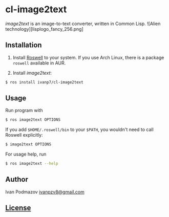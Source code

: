 # cl-image2text

*image2text* is an image-to-text converter, written in Common Lisp.
![Alien technology][lisplogo_fancy_256.png]

## Installation

1. Install [Roswell](https://github.com/roswell/roswell) to your system.
If you use Arch Linux, there is a package `roswell` available in AUR.

2. Install *image2text*:
```sh
$ ros install ivanp7/cl-image2text
```

## Usage

Run program with
```sh
$ ros image2text OPTIONS
```

If you add `$HOME/.roswell/bin` to your `$PATH`, 
you wouldn't need to call Roswell explicitly:
```sh
$ image2text OPTIONS
```

For usage help, run
```sh
$ ros image2text --help
```

## Author

Ivan Podmazov <ivanpzv8@gmail.com>

## [License](LICENSE)


